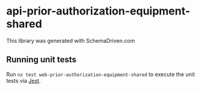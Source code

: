 
# api-prior-authorization-equipment-shared

This library was generated with SchemaDriven.com

## Running unit tests

Run `nx test web-prior-authorization-equipment-shared` to execute the unit tests via [Jest](https://jestjs.io).

